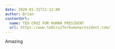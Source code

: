 ```yaml
---
date: 2020-01-31T21:12:00
author: Brian
contentUrl: 
  name: TED CRUZ FOR HUMAN PRESIDENT
  url: https://www.tedcruzforhumanpresident.com/
---
```

Amazing
